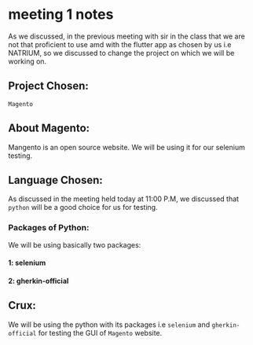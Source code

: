 # meeting 1 notes 

As we discussed, in the previous meeting with sir in the class that we 
are not that proficient to use amd with the flutter app as chosen by us
i.e NATRIUM, so we discussed to change the project on which we will be 
working on.

## Project Chosen:
`Magento`

## About Magento:
Mangento is an open source website. We will be using it for our selenium
testing.


## Language Chosen:
As discussed in the meeting held today at 11:00 P.M, we discussed that
`python` will be a good choice for us for testing. 

### Packages of Python:
We will be using basically two packages:
#### 1: selenium
#### 2: gherkin-official

## Crux:
We will be using the python with its packages i.e `selenium` and `gherkin-official` for 
testing the GUI of `Magento` website.
